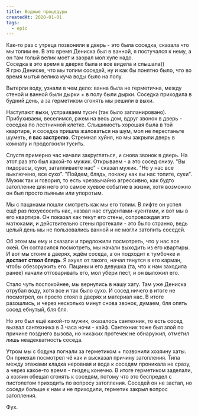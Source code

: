 ```yaml
---
title: Водные процедуры
createdAt: 2020-01-01
tags:
  - epic  
---
```


Как-то раз с утреца позвонили в дверь - это была соседка, сказала что мы топим ее. В это время Дениска был в ванной, я
постучался к нему, а он там голый велик моет и заорал мол хуле надо.<br>
Соседка в это время в дверях была и все видела и слышала))<br>
Я грю Дениске, что мы топим соседей, ну и как бы понятно было, что во время мытья велика куча воды было на полу.

<!--more-->

Вытерли воду, узнали в чем дело: ванна была не герметична, между стеной и ванной были дырки + в полу были дырки. Соседка
приходила в будний день, а за герметиком сгонять мы решили в выхи.

Наступают выхи, устраиваем тусич (так было запланировано). Прибухиваем, веселимся, ржем на весь дом, вдруг звонок в
дверь - соседка по лестничной клетке. Слышимость хорошая была в той квартире, и соседка пришла жаловаться на шум, мол не
перестаньте шуметь, <b>я вас застрелю</b>. Стремная хуйня, но мы закрыли дверь в комнату и продолжили тусить.

Спустя примерно час начали закругляться, и снова звонок в дверь. На этот раз это был какой-то мужик. Открываем - а это
сосед снизу.
"Вы пидорасы, суки, затапливаете нас" - сказал мужик.
"Но у нас все выключено, все сухо".
"Пойдем, блядь, покажу как вы нас топите, суки". Мужик так и говорил, то есть чрезвычайно агрессивно, как будто
затопление для него это самое хуевое событие в жизни, хотя возможно он был просто пьяным или упоротым.

Мы с пацанами пошли смотреть как мы его топим. В лифте он успел ещё раз похуесосить нас, назвал нас студентами-хуентами,
и вот мы в его квартире. Он показал как текут его стены, сопровождая это матюками, и действительно стены протекали - это
было странно, ведь целый день мы не пользовались ванной и не могли затопить соседей.

Об этом мы ему и сказали и предложили посмотреть, что у нас все окей. Он согласился посмотреть, мы начали выходить из
его квартиры. И вот мы стоим в дверях, ждём соседа, а он подходит к тумбочке и <b>достает ствол блядь</b>. Я ахуел от
такого, начал тянутся в его карман, чтобы обезоружить его. Пацаны и его девушка (та, что к нам заходила ранее) начали
отговаривать его, мол убери пест, и он выложил его.

Стало чуть поспокойнее, мы вернулись в нашу хату. Там уже Дениска отрубал воду, хотя все и так было сухо. И сосед ничего
в итоге не посмотрел, он просто стоял в дверях и материал нас. В итоге разошлись, и через несколько минут снова звонок,
думаем, бля опять сосед ебнутый, бля бля.

Но это был ещё какой-то мужик, оказалось сантехник, то есть сосед вызвал сантехника в 3 часа ночи - кайф. Сантехник тоже
был злой по причине позднего вызова, но никаких протечек не обнаружил, отметил лишь неадекватность соседа.

Утром мы с бодуна погнали за герметиком + позвонили хозяину хаты. Он приехал посмотрел чё как и высказал причину
затопления. Типа между этажами кладка неровная и вода к соседям проникала не сразу, а через какое-то время - пиздец
конечно. В итоге герметиком заделали, а хозяин обещал сгонять к соседям, потому что это беспредел с пистолетом приходить
по вопросу затопления. Соседей он не застал, но соседи больше к нам и не приходили, герметик закрыл вопрос затопления.

Фух.
